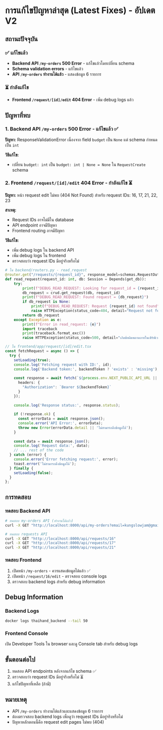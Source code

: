 # การแก้ไขปัญหาล่าสุด (Latest Fixes) - อัปเดต V2

## สถานะปัจจุบัน

### ✅ แก้ไขแล้ว
- **Backend API `/my-orders` 500 Error** - แก้ไขแล้วโดยเปลี่ยน schema
- **Schema validation errors** - แก้ไขแล้ว
- **API `/my-orders` ทำงานได้แล้ว** - แสดงข้อมูล 6 รายการ

### ⏳ กำลังแก้ไข
- **Frontend `/request/[id]/edit` 404 Error** - เพิ่ม debug logs แล้ว

## ปัญหาที่พบ

### 1. Backend API `/my-orders` 500 Error - **แก้ไขแล้ว** ✅

**ปัญหา:** ResponseValidationError เนื่องจาก field `budget` เป็น `None` แต่ schema กำหนดเป็น `int`

**วิธีแก้ไข:**
- เปลี่ยน `budget: int` เป็น `budget: int | None = None` ใน `RequestCreate` schema

### 2. Frontend `/request/[id]/edit` 404 Error - **กำลังแก้ไข** ⏳

**ปัญหา:** หน้า request edit ไม่พบ (404 Not Found) สำหรับ request IDs: 16, 17, 21, 22, 23

**สาเหตุ:** 
- Request IDs อาจไม่มีใน database
- API endpoint อาจมีปัญหา
- Frontend routing อาจมีปัญหา

**วิธีแก้ไข:**
- เพิ่ม debug logs ใน backend API
- เพิ่ม debug logs ใน frontend
- ตรวจสอบว่า request IDs มีอยู่จริงหรือไม่

```python
# ใน backend/routers.py - read_request
@router.get("/requests/{request_id}", response_model=schemas.RequestOut)
def read_request(request_id: int, db: Session = Depends(get_db)):
    try:
        print(f"DEBUG_READ_REQUEST: Looking for request_id = {request_id}")
        db_request = crud.get_request(db, request_id)
        print(f"DEBUG_READ_REQUEST: Found request = {db_request}")
        if db_request is None:
            print(f"DEBUG_READ_REQUEST: Request {request_id} not found")
            raise HTTPException(status_code=404, detail="Request not found")
        return db_request
    except Exception as e:
        print(f"Error in read_request: {e}")
        import traceback
        print(traceback.format_exc())
        raise HTTPException(status_code=500, detail="เกิดข้อผิดพลาดภายในเซิร์ฟเวอร์")
```

```typescript
// ใน frontend/app/request/[id]/edit.tsx
const fetchRequest = async () => {
  try {
    setLoading(true);
    console.log('Fetching request with ID:', id);
    console.log('Backend token:', backendToken ? 'exists' : 'missing');
    
    const response = await fetch(`${process.env.NEXT_PUBLIC_API_URL || '/api'}/requests/${id}`, {
      headers: {
        "Authorization": `Bearer ${backendToken}`
      }
    });
    
    console.log('Response status:', response.status);
    
    if (!response.ok) {
      const errorData = await response.json();
      console.error('API Error:', errorData);
      throw new Error(errorData.detail || 'ไม่สามารถดึงข้อมูลได้');
    }
    
    const data = await response.json();
    console.log('Request data:', data);
    // ... rest of the code
  } catch (error) {
    console.error('Error fetching request:', error);
    toast.error('ไม่สามารถดึงข้อมูลได้');
  } finally {
    setLoading(false);
  }
};
```

## การทดสอบ

### ทดสอบ Backend API
```bash
# ทดสอบ my-orders API (ทำงานได้แล้ว)
curl -X GET "http://localhost:8000/api/my-orders?email=kungslowjam@gmail.com"

# ทดสอบ requests API
curl -X GET "http://localhost:8000/api/requests/16"
curl -X GET "http://localhost:8000/api/requests/17"
curl -X GET "http://localhost:8000/api/requests/21"
```

### ทดสอบ Frontend
1. เปิดหน้า `/my-orders` - ควรแสดงข้อมูลได้แล้ว ✅
2. เปิดหน้า `/request/16/edit` - ตรวจสอบ console logs
3. ตรวจสอบ backend logs สำหรับ debug information

## Debug Information

### Backend Logs
```bash
docker logs thaihand_backend --tail 50
```

### Frontend Console
เปิด Developer Tools ใน browser และดู Console tab สำหรับ debug logs

## ขั้นตอนต่อไป
1. ทดสอบ API endpoints หลังจากแก้ไข schema ✅
2. ตรวจสอบว่า request IDs มีอยู่จริงหรือไม่ ⏳
3. แก้ไขปัญหาที่เหลือ (ถ้ามี)

## หมายเหตุ
- API `/my-orders` ทำงานได้แล้วและแสดงข้อมูล 6 รายการ
- ต้องตรวจสอบ backend logs เพื่อดูว่า request IDs มีอยู่จริงหรือไม่
- ปัญหาหลักตอนนี้คือ request edit pages ไม่พบ (404) 